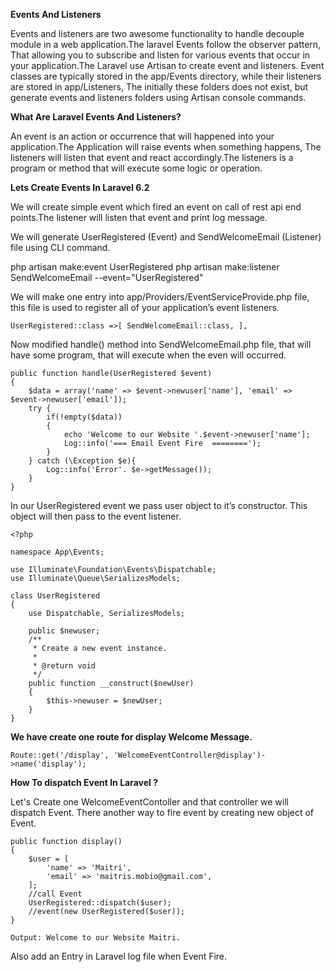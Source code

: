 **Events And Listeners**

Events and listeners are two awesome functionality to handle decouple module in a web application.The laravel Events follow the observer pattern, 
That allowing you to subscribe and listen for various events that occur in your application.The Laravel use Artisan to create event and listeners.
Event classes are typically stored in the app/Events directory, while their listeners are stored in app/Listeners, The initially these folders does 
not exist, but generate events and listeners folders using Artisan console commands.

**What Are Laravel Events And Listeners?**

An event is an action or occurrence that will happened into your application.The Application will raise events when something happens, 
The listeners will listen that event and react accordingly.The listeners is a program or method that will execute some logic or operation.

**Lets Create Events In Laravel 6.2**

We will create simple event which fired an event on call of rest api end points.The listener will listen that event and print log message.

We will generate UserRegistered (Event) and SendWelcomeEmail (Listener) file using CLI command.

php artisan make:event UserRegistered
php artisan make:listener SendWelcomeEmail --event="UserRegistered"

We will make one entry into app/Providers/EventServiceProvide.php file, this file is used to register all of your application’s event listeners.

`UserRegistered::class =>[
            SendWelcomeEmail::class,
        ],`
        
Now modified handle() method into SendWelcomeEmail.php file, that will have some program, that will execute when the even will occurred.

    public function handle(UserRegistered $event)
    {
        $data = array('name' => $event->newuser['name'], 'email' => $event->newuser['email']);
        try {
            if(!empty($data))
            {
                echo 'Welcome to our Website '.$event->newuser['name'];
                Log::info('=== Email Event Fire  ========');
            }
        } catch (\Exception $e){
            Log::info('Error'. $e->getMessage());
        }
    }
In our UserRegistered event we pass user object to it’s constructor. This object will then pass to the event listener.

    <?php

    namespace App\Events;

    use Illuminate\Foundation\Events\Dispatchable;
    use Illuminate\Queue\SerializesModels;

    class UserRegistered
    {
        use Dispatchable, SerializesModels;
    
        public $newuser;
        /**
         * Create a new event instance.
         *
         * @return void
         */
        public function __construct($newUser)
        {
            $this->newuser = $newUser;
        }
    }

**We have create one route for display Welcome Message.**

    Route::get('/display', 'WelcomeEventController@display')->name('display');

**How To dispatch Event In Laravel ?**

Let's Create one WelcomeEventContoller and that controller we will dispatch Event.
There another way to fire event by creating new object of Event.

    public function display()
    {
        $user = [
            'name' => 'Maitri',
            'email' => 'maitris.mobio@gmail.com',
        ];
        //call Event
        UserRegistered::dispatch($user);
        //event(new UserRegistered($user));
    }

    Output: Welcome to our Website Maitri.

Also add an Entry in Laravel log file when Event Fire.
